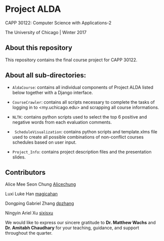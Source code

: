 # Project ALDA

CAPP 30122: Computer Science with Applications-2

The University of Chicago | Winter 2017

## About this repository
This repository contains the final course project for CAPP 30122. 

## About all sub-directories:
* <code>AldaCourse</code>: contains all individual components of Project ALDA 
listed below together with a Django interface.

* <code>CourseCrawler</code>: contains all scripts necessary to complete the 
tasks of logging in to <my.uchicago.edu> and scrapping all course informations.

* <code>NLTK</code>: contains python scripts used to select the top 6 positive
 and negative words from each evaluation comments.

* <code> ScheduleVisualization</code>: contains python scripts and 
template.xlms file used to create all possible combinations of non-conflict 
courses schedules based on user input. 

* <code>Project_Info</code>: contains project description files and 
the presentation slides.

## Contributors
Alice Mee Seon Chung [Alicechung](https://github.com/Alicechung)

Luxi Luke Han [magicahan](https://github.com/magicahan)

Dongping Gabriel Zhang [dpzhang](https://github.com/dpzhang)

Ningyin Ariel Xu [sixisxu](https://github.com/sixisxu)

We would like to express our sincere gratitude to **Dr. Matthew Wachs** and 
**Dr. Amitabh Chaudhary** for your teaching, guidance, and support throughout the
quarter.

